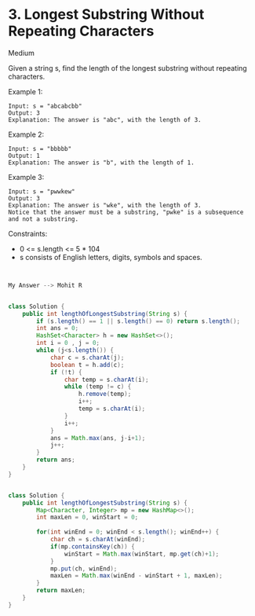 # 3. Longest Substring Without Repeating Characters
Medium


Given a string s, find the length of the longest substring without repeating characters.

 

Example 1:
```
Input: s = "abcabcbb"
Output: 3
Explanation: The answer is "abc", with the length of 3.
```
Example 2:
```
Input: s = "bbbbb"
Output: 1
Explanation: The answer is "b", with the length of 1.
```
Example 3:
```
Input: s = "pwwkew"
Output: 3
Explanation: The answer is "wke", with the length of 3.
Notice that the answer must be a substring, "pwke" is a subsequence and not a substring.
 ```

Constraints:

- 0 <= s.length <= 5 * 104
- s consists of English letters, digits, symbols and spaces.

```java


My Answer --> Mohit R


class Solution {
    public int lengthOfLongestSubstring(String s) {  
        if (s.length() == 1 || s.length() == 0) return s.length();
        int ans = 0;
        HashSet<Character> h = new HashSet<>();
        int i = 0 , j = 0;
        while (j<s.length()) {
            char c = s.charAt(j);
            boolean t = h.add(c);
            if (!t) {
                char temp = s.charAt(i);
                while (temp != c) {
                    h.remove(temp);
                    i++;
                    temp = s.charAt(i);
                }
                i++;
            }
            ans = Math.max(ans, j-i+1);
            j++;  
        }
        return ans;
    }
}


class Solution {
    public int lengthOfLongestSubstring(String s) {
        Map<Character, Integer> mp = new HashMap<>();
        int maxLen = 0, winStart = 0;
        
        for(int winEnd = 0; winEnd < s.length(); winEnd++) {
            char ch = s.charAt(winEnd);
            if(mp.containsKey(ch)) {
                winStart = Math.max(winStart, mp.get(ch)+1);
            }
            mp.put(ch, winEnd);
            maxLen = Math.max(winEnd - winStart + 1, maxLen);
        }
        return maxLen;        
    }
}
```
